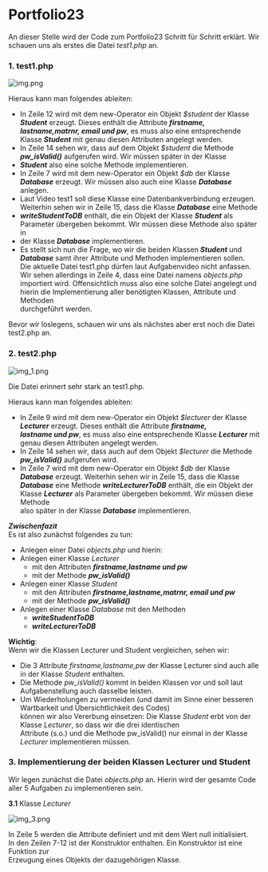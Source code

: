 # Portfolio23

An dieser Stelle wird der Code zum Portfolio23 Schritt für Schritt erklärt. Wir schauen uns als erstes die Datei *test1.php* an.  

### 1. test1.php

![img.png](img.png)

Hieraus kann man folgendes ableiten:  

* In Zeile 12 wird mit dem new-Operator ein Objekt *$student* der Klasse ***Student*** erzeugt. Dieses enthält die Attribute ___firstname,  
lastname,matrnr, email und pw___, es muss also eine entsprechende Klasse ***Student*** mit genau diesen Attributen angelegt werden.
* In Zeile 14 sehen wir, dass auf dem Objekt *$student* die Methode ***pw_isValid()*** aufgerufen wird. Wir müssen später in der Klasse  
* ***Student*** also eine solche Methode implementieren.  
* In Zeile 7 wird mit dem new-Operator ein Objekt *$db* der Klasse ***Database*** erzeugt. Wir müssen also auch eine Klasse ***Database*** anlegen.  
* Laut Video test1 soll diese Klasse eine Datenbankverbindung erzeugen. Weiterhin sehen wir in Zeile 15, dass die Klasse ***Database*** eine Methode  
* ***writeStudentToDB*** enthält, die ein Objekt der Klasse ***Student*** als Parameter übergeben bekommt. Wir müssen diese Methode also später in  
* der Klasse ***Database*** implementieren.  
* Es stellt sich nun die Frage, wo wir die beiden Klassen ***Student*** und ***Database*** samt ihrer Attribute und Methoden implementieren sollen.  
Die aktuelle Datei test1.php dürfen laut Aufgabenvideo nicht anfassen. Wir sehen allerdings in Zeile 4, dass eine Datei namens *objects.php*  
importiert wird. Offensichtlich muss also eine solche Datei angelegt und hierin die Implementierung aller benötigten Klassen, Attribute und Methoden  
durchgeführt werden.  

Bevor wir loslegens, schauen wir uns als nächstes aber erst noch die Datei test2.php an.  

### 2. test2.php  

![img_1.png](img_1.png)

Die Datei erinnert sehr stark an test1.php.

Hieraus kann man folgendes ableiten:

* In Zeile 9 wird mit dem new-Operator ein Objekt *$lecturer* der Klasse ***Lecturer*** erzeugt. Dieses enthält die Attribute ___firstname,  
  lastname und pw___, es muss also eine entsprechende Klasse ***Lecturer*** mit genau diesen Attributen angelegt werden.
* In Zeile 14 sehen wir, dass auch auf dem Objekt *$lecturer* die Methode ***pw_isValid()*** aufgerufen wird. 
* In Zeile 7 wird mit dem new-Operator ein Objekt *$db* der Klasse ***Database*** erzeugt. Weiterhin sehen wir in Zeile 15, dass die Klasse  
***Database*** eine Methode ***writeLecturerToDB*** enthält, die ein Objekt der Klasse ***Lecturer*** als Parameter übergeben bekommt. Wir müssen diese Methode  
also später in der Klasse ***Database*** implementieren.  

___Zwischenfazit___  
Es ist also zunächst folgendes zu tun:
- Anlegen einer Datei *objects.php* und hierin:  
- Anlegen einer Klasse *Lecturer* 
  - mit den Attributen ___firstname,lastname und pw___  
  - mit der Methode ***pw_isValid()***  
- Anlegen einer Klasse *Student*  
  - mit den Attributen ___firstname,lastname,matrnr, email und pw___  
  - mit der Methode ***pw_isValid()***  
- Anlegen einer Klasse *Database* mit den Methoden
  - ***writeStudentToDB***  
  - ***writeLecturerToDB***  

**Wichtig**:  
Wenn wir die Klassen Lecturer und Student vergleichen, sehen wir:  
- Die 3 Attribute *firstname,lastname,pw* der Klasse Lecturer sind auch alle in der Klasse *Student* enthalten.  
- Die Methode *pw_isValid()* kommt in beiden Klassen vor und soll laut Aufgabenstellung auch dasselbe leisten.
- Um Wiederholungen zu vermeiden (und damit im Sinne einer besseren Wartbarkeit und Übersichtlichkeit des Codes)  
können wir also Vererbung einsetzen: Die Klasse *Student* erbt von der Klasse *Lecturer*, so dass wir die drei identischen  
Attribute (s.o.) und die Methode pw_isValid() nur einmal in der Klasse *Lecturer* implementieren müssen.  

### 3. Implementierung der beiden Klassen Lecturer und Student

Wir legen zunächst die Datei *objects.php* an. Hierin wird der gesamte Code aller 5 Aufgaben zu implementieren sein.  

**3.1** Klasse *Lecturer*  

![img_3.png](img_3.png)

In Zeile 5 werden die Attribute definiert und mit dem Wert null initialisiert.  
In den Zeilen 7-12 ist der Konstruktor enthalten. Ein Konstruktor ist eine Funktion zur  
Erzeugung eines Objekts der dazugehörigen Klasse.  

